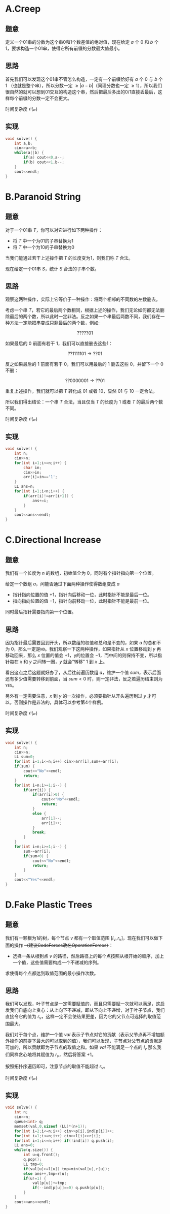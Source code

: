 # A.Creep

## 题意

定义一个01串的分数为这个串0和1个数差值的绝对值，现在给定 $a$ 个 $0$ 和 $b$ 个 $1$，要求构造一个01串，使得它所有前缀的分数最大值最小。

## 思路

首先我们可以发现这个01串不管怎么构造，一定有一个前缀恰好有 $a$ 个 $0$ 与 $b$ 个 $1$ （也就是整个串），所以分数一定 $\geq |a-b|$（同理分数也一定 $\geq 1$），所以我们很自然的就可以想到01交互的构造这个串，然后把最后多出的0/1直接丢最后，这样每个前缀的分数一定不会更大。

时间复杂度 $\mathcal{O(n)}$
## 实现

```cpp
void solve() {
    int a,b;
    cin>>a>>b;
    while(a||b) {
        if(a) cout<<0,a--;
        if(b) cout<<1,b--;
    }
    cout<<endl;
}
```

# B.Paranoid String

## 题意

对于一个01串 $T$，你可以对它进行如下两种操作：

- 将 $T$ 中一个为01的子串替换为1
- 将 $T$ 中一个为10的子串替换为0

当我们能通过若干上述操作把 $T$ 的长度变为1，则我们称 $T$ 合法。

现在给定一个01串 $S$，统计 $S$ 合法的子串个数。

## 思路

观察这两种操作，实际上它等价于一种操作：将两个相邻的不同数的左数删去。

考虑一个串 $T$，若它的最后两个数相同，根据上述的操作，我们无论如何都无法删除最后的两个数，所以此时一定非法。反之如果一个串最后两数不同，我们存在一种方法一定能把串变成只剩最后的两个数，例如: 

$$?????01$$

如果最后的 $0$ 前面有若干 $1$，我们可以直接删去这些1：

$$??1111101 \rightarrow ??01$$

反之如果最后的 $1$ 前面有若干 $0$，我们可以用最后的 $1$ 删去这些 $0$，并留下一个 $0$ 不删：

$$??0000001 \rightarrow ??01$$

重复上述操作，我们就可以把 $T$ 转化成 $01$ 或者 $10$，显然 $01$ 与 $10$ 一定合法。

所以我们得出结论：一个串 $T$ 合法，当且仅当 $T$ 的长度为 $1$ 或者 $T$ 的最后两个数不同。

时间复杂度 $\mathcal{O(n)}$

## 实现

```cpp
void solve() {
    int n;
    cin>>n;
    for(int i=1;i<=n;i++) {
        char in;
        cin>>in;
        arr[i]=in=='1';
    }
    LL ans=n;
    for(int i=1;i<n;i++) {
        if(arr[i]!=arr[i+1]) {
            ans+=i;
        }
    }
    cout<<ans<<endl;
}
```

# C.Directional Increase

## 题意
我们有一个长度为 $n$ 的数组，初始值全为 $0$，同时有个指针指向第一个位置。

给定一个数组 $a$，问能否通过下面两种操作使得数组变成 $a$

- 指针指向位置的值 $+1$，指针向后移动一位，此时指针不能是最后一位。
- 指向指向位置的值 $-1$，指针向前移动一位，此时指针不能是最前一位。

同时最后指针需要指向第一个位置。

## 思路

因为指针最后需要回到开头，所以数组的权值和总和是不变的，如果 $a$ 的总和不为 $0$，那么一定是```NO```。我们观察一下这两种操作，如果指针从 $x$ 位置移动到 $y$ 再移动回来，那么 $x$ 位置的值会 $+1$，y的位置会 $-1$，而中间的则保持不变，所以指针每在 $x$ 和 $y$ 之间转一圈，$y$ 就会“转移” $1$ 到 $x$ 上。

看出这点之后这题就好办了，从后往前遍历数组 $a$，维护一个值 $sum$，表示后面还有多少值需要转移到前面，当 $sum<0$ 时，则一定非法，反之若遍历结束则为```YES```。

另外有一定需要注意，$x$ 到 $y$ 的一次操作，必须要指针从开头遍历到过 $y$ 才可以，否则操作是非法的，具体可以参考第4个样例。

时间复杂度 $\mathcal{O(n)}$

## 实现

```cpp
void solve() {
    int n;
    cin>>n;
    LL sum=0;
    for(int i=1;i<=n;i++) cin>>arr[i],sum+=arr[i];
    if(sum) {
        cout<<"No"<<endl;
        return;
    }
    for(int i=n;i>=1;i--) {
        if(arr[i]) {
            if(arr[i]>0) {
                cout<<"No"<<endl;
                return;
            }
            else {
                arr[1]--;
                arr[i]++;
            }
            break;
        }
    }
    for(int i=n;i>=1;i--) {
        sum-=arr[i];
        if(sum<0) {
            cout<<"No"<<endl;
            return;
        }
    }
    cout<<"Yes"<<endl;
}
```

# D.Fake Plastic Trees

## 题意

我们有一颗根为1的树，每个节点 $v$ 都有一个取值范围 $[l_v,r_v]$，现在我们可以做下面的操作 ~~（建议CodeForces改名OperationForces）~~：

- 选择一条从根到点 $v$ 的路径，然后路径上的每个点按照从根开始的顺序，加上一个值，这些值需要构成一个不递减的序列。

求使得每个点都达到取值范围的最小操作次数。

## 思路

我们可以发现，叶子节点是一定需要赋值的，而且只需要赋一次就可以满足，这启发我们自底向上贪心：从上向下不递减，即从下向上不递增，对于叶子节点，我们直接令它的值为 $r_v$，这样一定不会使结果更差，因为它的父节点可选择的取值范围最大。

我们对于每个点，维护一个值 $val$ 表示子节点对它的贡献（表示父节点再不增加额外操作的前提下最大的可以取到的值），我们可以发现，子节点对父节点的贡献是可加的，所以贡献即为子节点的取值之和。如果 $val$ 不能满足一个点的 $l_v$ 那么我们同样贪心地将其赋值为 $r_v$，然后将答案 $+1$。

按照拓扑序遍历即可，注意节点的取值不能超过 $r_v$。

时间复杂度 $\mathcal{O(n)}$

## 实现

```cpp
void solve() {
    int n;
    cin>>n;
    queue<int> q;
    memset(val,0,sizeof (LL)*(n+1));
    for(int i=2;i<=n;i++) cin>>p[i],ind[p[i]]++;
    for(int i=1;i<=n;i++) cin>>l[i]>>r[i];
    for(int i=1;i<=n;i++) if(!ind[i]) q.push(i);
    LL ans=0;
    while(q.size()) {
        int u=q.front();
        q.pop();
        LL tmp=0;
        if(val[u]>=l[u]) tmp=min(val[u],r[u]);
        else ans++,tmp=r[u];
        if(u!=1) {
            val[p[u]]+=tmp;
            if(--ind[p[u]]==0) q.push(p[u]);
        }
    }
    cout<<ans<<endl;
}
```